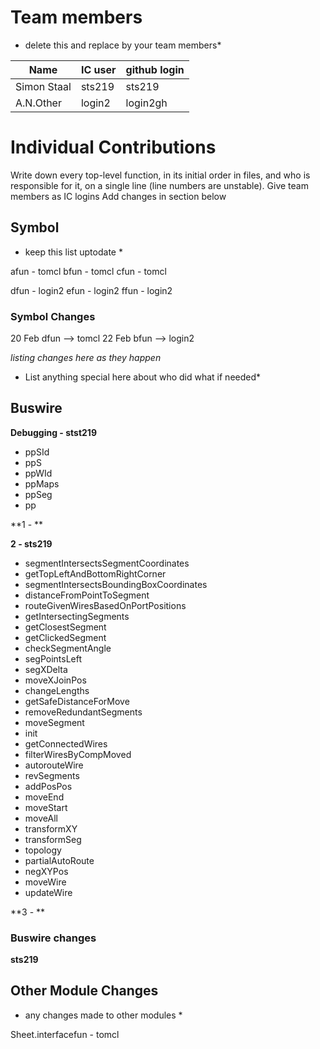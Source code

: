 # Team members

* delete this and replace by your team members*

| Name | IC user | github login
|------|----------|-------------
| Simon Staal | sts219 | sts219
| A.N.Other | login2 | login2gh

# Individual Contributions

Write down every top-level function, in its initial order in files, and who is responsible for it, on a single line (line numbers are unstable). Give team members as IC logins Add changes in section below

## Symbol

* keep this list uptodate *

afun - tomcl
bfun - tomcl
cfun - tomcl

dfun - login2
efun - login2
ffun - login2

### Symbol Changes

20 Feb dfun --> tomcl
22 Feb bfun --> login2

*listing changes here as they happen*
* List anything special here about who did what if needed*

## Buswire

**Debugging - stst219**
- ppSId 
- ppS 
- ppWId 
- ppMaps 
- ppSeg 
- pp 

**1 - **

**2 - sts219**
- segmentIntersectsSegmentCoordinates
- getTopLeftAndBottomRightCorner
- segmentIntersectsBoundingBoxCoordinates
- distanceFromPointToSegment
- routeGivenWiresBasedOnPortPositions
- getIntersectingSegments
- getClosestSegment
- getClickedSegment
- checkSegmentAngle
- segPointsLeft
- segXDelta
- moveXJoinPos
- changeLengths
- getSafeDistanceForMove
- removeRedundantSegments
- moveSegment
- init
- getConnectedWires
- filterWiresByCompMoved
- autorouteWire
- revSegments
- addPosPos
- moveEnd
- moveStart
- moveAll
- transformXY
- transformSeg
- topology
- partialAutoRoute
- negXYPos
- moveWire
- updateWire

**3 - **
### Buswire changes

**sts219**

## Other Module Changes

* any changes made to other modules *

Sheet.interfacefun - tomcl

